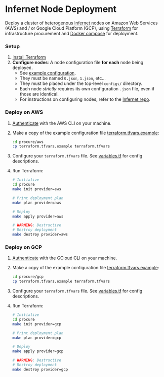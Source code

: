 # Infernet Node Deployment

Deploy a cluster of heterogenous [Infernet](https://github.com/origin-research/jazz) nodes on Amazon Web Services (AWS) and / or Google Cloud Platform (GCP), using [Terraform](https://www.terraform.io/) for infrastructure procurement and [Docker compose](https://docs.docker.com/compose/) for deployment.


### Setup
1. [Install Terraform](https://developer.hashicorp.com/terraform/install)
2. **Configure nodes**: A node configuration file **for each** node being deployed.
    - See [example configuration](configs/0.json.example).
    - They must be named `0.json`, `1.json`, etc...
    - They must be placed under the top-level `configs/` directory.
    - Each node *strictly* requires its own configuration `.json` file, even if those are identical.
    - For instructions on configuring nodes, refer to the [Infernet repo](https://github.com/origin-research/jazz).


### Deploy on AWS

1. [Authenticate](https://docs.aws.amazon.com/cli/latest/userguide/cli-chap-authentication.html) with the AWS CLI on your machine.

2. Make a copy of the example configuration file [terraform.tfvars.example](procure/aws/terraform.tfvars.example):
    ```bash
    cd procure/aws
    cp terraform.tfvars.example terraform.tfvars
    ```
3. Configure your `terraform.tfvars` file. See [variables.tf](procure/aws/variables.tf) for config descriptions.

4. Run Terraform:
    ```bash
    # Initialize
    cd procure
    make init provider=aws

    # Print deployment plan
    make plan provider=aws

    # Deploy
    make apply provider=aws

    # WARNING: Destructive
    # Destroy deployment 
    make destroy provider=aws
    ```

### Deploy on GCP


1. [Authenticate](https://cloud.google.com/docs/authentication/gcloud) with the GCloud CLI on your machine.

2. Make a copy of the example configuration file [terraform.tfvars.example](procure/gcp/terraform.tfvars.example):
    ```bash
    cd procure/gcp
    cp terraform.tfvars.example terraform.tfvars
    ```
3. Configure your `terraform.tfvars` file. See [variables.tf](procure/gcp/variables.tf) for config descriptions.

4. Run Terraform:
    ```bash
    # Initialize
    cd procure
    make init provider=gcp

    # Print deployment plan
    make plan provider=gcp

    # Deploy
    make apply provider=gcp

    # WARNING: Destructive
    # Destroy deployment 
    make destroy provider=gcp
    ```
